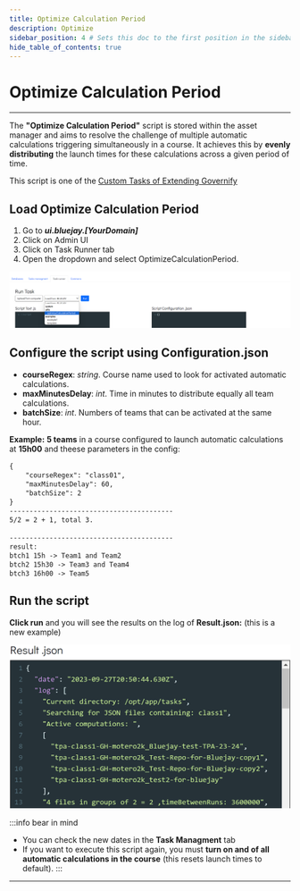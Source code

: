 ```yaml
---
title: Optimize Calculation Period
description: Optimize
sidebar_position: 4 # Sets this doc to the first position in the sidebar
hide_table_of_contents: true
---
```


# Optimize Calculation Period

---

The **"Optimize Calculation Period"** script is stored within the asset manager and aims to resolve the challenge of multiple automatic calculations triggering simultaneously in a course. It achieves this by **evenly distributing** the launch times for these calculations across a given period of time.

This script is one of the [Custom Tasks of Extending Governify](https://docs.governify.io/development/extending-governify/custom-tasks)

## Load Optimize Calculation Period
1. Go to  ***ui.bluejay.[YourDomain]*** 
2. Click on Admin UI
3. Click on Task Runner tab
4. Open the dropdown and select OptimizeCalculationPeriod.


![load optimize](/img/development/custom-tasks/optimize/load-optimize.png)

## Configure the script using Configuration.json

- **courseRegex**: *string*. Course name used to look for activated automatic calculations.
- **maxMinutesDelay**: *int*. Time in minutes to distribute equally all team calculations.
- **batchSize**: *int*. Numbers of teams that can be activated at the same hour.


**Example:** **5 teams** in a course configured to launch automatic calculations at **15h00**  and theese parameters in the config:
```
{
    "courseRegex": "class01",
    "maxMinutesDelay": 60,
    "batchSize": 2
}
-----------------------------------------
5/2 = 2 + 1, total 3. 

----------------------------------------- 
result:
btch1 15h -> Team1 and Team2
btch2 15h30 -> Team3 and Team4
btch3 16h00 -> Team5 
```
## Run the script
**Click run** and you will see the results on the log of **Result.json:** (this is a new example)

![output optimize](/img/development/custom-tasks/optimize/output-optimize.png)



:::info bear in mind
- You can check the new dates in the **Task Managment** tab
- If you want to execute this script again, you must **turn on and of all automatic calculations in the course** (this resets  launch times to default).
:::
---
